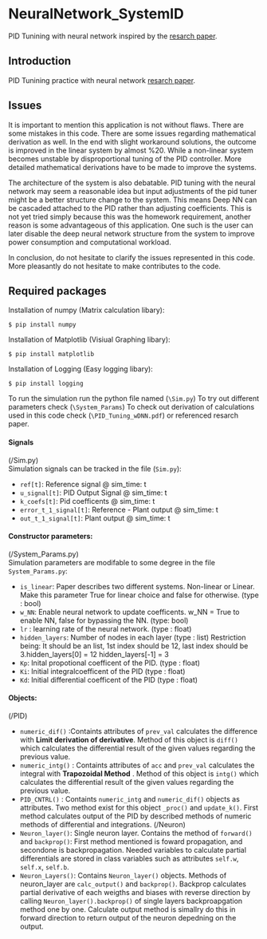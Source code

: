 # NeuralNetwork_SystemID
PID Tunining with neural network inspired by the [resarch paper](https://ieeexplore.ieee.org/document/714292).


## Introduction

PID Tunining practice with neural network [resarch paper](https://ieeexplore.ieee.org/document/714292).

## Issues

It is important to mention this application is not without flaws. There are some mistakes in this code. There are some issues regarding mathematical derivation as well. In the end with slight workaround solutions, the outcome is improved in the linear system by almost %20. While a non-linear system becomes unstable by disproportional tuning of the PID controller. More detailed mathematical derivations have to be made to improve the systems.

The architecture of the system is also debatable. PID tuning with the neural network may seem a reasonable idea but input adjustments of the pid tuner might be a better structure change to the system. This means Deep NN can be cascaded attached to the PID rather than adjusting coefficients. This is not yet tried simply because this was the homework requirement, another reason is some advantageous of this application. One such is the user can later disable the deep neural network structure from the system to improve power consumption and computational workload.

In conclusion, do not hesitate to clarify the issues represented in this code. More pleasantly do not hesitate to make contributes to the code.
## Required packages

Installation of numpy (Matrix calculation libary):

    $ pip install numpy

Installation of Matplotlib (Visiual Graphing libary):

    $ pip install matplotlib

Installation of Logging (Easy logging libary):

    $ pip install logging

To run the simulation run the python file named (`\Sim.py`)
To try out different parameters check (`\System_Params`)
To check out derivation of calculations used in this code check (`\PID_Tuning_wDNN.pdf`) or referenced resarch paper.

#### Signals
(/Sim.py)<br>
Simulation signals can be tracked in the file (`Sim.py`):
* `ref[t]`: Reference signal  @ sim_time: t
* `u_signal[t]`: PID Output Signal @ sim_time: t
* `k_coefs[t]`: Pid coefficents @ sim_time: t
* `error_t_1_signal[t]`: Reference - Plant output  @ sim_time: t
* `out_t_1_signal[t]`: Plant output @ sim_time: t

#### Constructor parameters:
(/System_Params.py)<br>
Simulation parameters are modifable to some degree in the file `System_Params.py`:

* `is_linear`: Paper describes two different systems. Non-linear or Linear. Make this parameter True for linear choice and false for otherwise. (type : bool)
* `w_NN`: Enable neural network to update coefficents. w_NN = True to enable NN, false for bypassing the NN. (type: bool)
* `lr` : learning rate of the neural network. (type : float)
* `hidden_layers`: Number of nodes in each layer (type : list)
Restriction being:
It should be an list, 1st index should be 12, last index should be 3.hidden_layers[0] = 12 hidden_layers[-1] = 3
* `Kp`: Inital propotional coefficent of the PID. (type : float)
* `Ki`: Initial integralcoefficent of the PID (type : float)
* `Kd`: Initial differential coefficent of the PID (type : float)

#### Objects:
(/PID)<br>
* `numeric_dif()` :Containts attributes of `prev_val` calculates the difference with **Limit derivation of derivative**. Method of this object is `diff()` which calculates the differential result of the given values regarding the previous value.
* `numeric_intg()` : Containts attributes of `acc` and `prev_val` calculates the integral with **Trapozoidal Method** . Method of this object is `intg()` which calculates the differential result of the given values regarding the previous value.
* `PID_CNTRL()` : Containts `numeric_intg` and  `numeric_dif()` objects as attributes. Two method exist for this object `_proc()` and `update_k()`. First method calculates output of the PID by described methods of numeric methods of differential and integrations. 
(/Neuron)
* `Neuron_layer()`: Single neuron layer. Contains the method of `forward()` and `backprop()`: First method mentioned is foward propagation, and secondone is backpropagation. Needed variables to calculate partial differentials are stored in class variables such as attributes `self.w`, `self.x`, `self.b`.
* `Neuron_Layers()`: Contains `Neuron_layer()` objects. Methods of neuron_layer are `calc_output()` and `backprop()`. Backprop calculates partial derivative of each weigths and biases with reverse direction by calling `Neuron_layer().backprop()` of single layers backproapgation method one by one. Calculate output method is simallry do this in forward direction to return output of the neuron depedning on the output.
